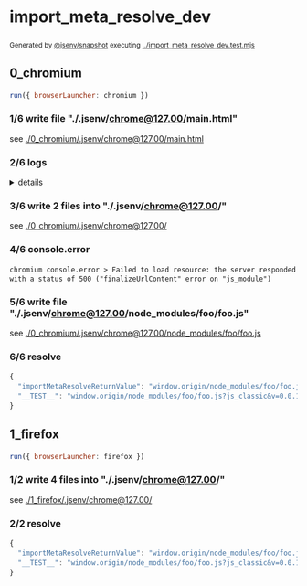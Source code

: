 # import_meta_resolve_dev

<sub>
  Generated by <a href="https://github.com/jsenv/core/tree/main/packages/independent/snapshot">@jsenv/snapshot</a> executing <a href="../import_meta_resolve_dev.test.mjs">../import_meta_resolve_dev.test.mjs</a>
</sub>

## 0_chromium

```js
run({ browserLauncher: chromium })
```

### 1/6 write file "./.jsenv/chrome@127.00/main.html"

see [./0_chromium/.jsenv/chrome@127.00/main.html](./0_chromium/.jsenv/chrome@127.00/main.html)

### 2/6 logs
  <details>
  <summary>details</summary>

![img](0_chromium/log_group.svg)

<details>
  <summary>see without style</summary>

```console
GET http://localhost/@fs@jsenv/core/packages/internal/ast/src/html/html_src_set.js?v=6.2.16
  500 FINALIZE_URL_CONTENT_ERROR: "finalizeUrlContent" error on "js_module"
  @jsenv/core/src/plugins/autoreload/client/autoreload.js:4:7
  1 | import {
  2 |   parseSrcSet,
  3 |   stringifySrcSet,
  4 | } from "@jsenv/ast/src/html/html_src_set.js";
            ^
  --- error stack ---
  Error: ENOENT: no such file or directory, open 'base/.jsenv/chrome@127.00/@fs@jsenv/core/packages/internal/ast/src/html/html_src_set.js'
      at METHOD_EXECUTION_STANDARD (@jsenv/core/packages/independent/snapshot/src/side_effects/hook_into_method.js:163:30)
      at Object.proxy [as writeFileUtf8] (@jsenv/core/packages/independent/snapshot/src/side_effects/hook_into_method.js:105:14)
      at writeFileSync (node:fs:2348:20)
      at writeFileSync (@jsenv/core/packages/independent/filesystem/src/read_write/write_file_sync.js:22:7)
      at writeInsideOutDirectory (@jsenv/core/src/kitchen/url_graph/url_info_transformations.js:295:7)
      at applyContentEffects (@jsenv/core/src/kitchen/url_graph/url_info_transformations.js:256:5)
      at Object.endTransformations (@jsenv/core/src/kitchen/url_graph/url_info_transformations.js:401:5)
      at Object.finalizeUrlContent (@jsenv/core/src/kitchen/kitchen.js:442:26)
      at process.processTicksAndRejections (node:internal/process/task_queues:95:5)
      at async @jsenv/core/src/kitchen/kitchen.js:481:11
      at async Object.startCollecting (@jsenv/core/src/kitchen/url_graph/references.js:30:7)
      at async @jsenv/core/src/kitchen/kitchen.js:473:9
      at async Object.cook (@jsenv/core/src/kitchen/kitchen.js:638:7)
      at async handleRequest (@jsenv/core/src/dev/start_dev_server.js:452:11)
      at async callAsyncHook (@jsenv/core/packages/independent/server/src/service_controller.js:80:25)
      at createFinalizeUrlContentError (@jsenv/core/src/kitchen/errors.js:242:25)
      at Object.finalizeUrlContent (@jsenv/core/src/kitchen/kitchen.js:444:13)
      at process.processTicksAndRejections (node:internal/process/task_queues:95:5)
      at async @jsenv/core/src/kitchen/kitchen.js:481:11
      at async Object.startCollecting (@jsenv/core/src/kitchen/url_graph/references.js:30:7)
      at async @jsenv/core/src/kitchen/kitchen.js:473:9
      at async Object.cook (@jsenv/core/src/kitchen/kitchen.js:638:7)
      at async handleRequest (@jsenv/core/src/dev/start_dev_server.js:452:11)
      at async callAsyncHook (@jsenv/core/packages/independent/server/src/service_controller.js:80:25)
```

</details>


</details>

### 3/6 write 2 files into "./.jsenv/chrome@127.00/"

see [./0_chromium/.jsenv/chrome@127.00/](./0_chromium/.jsenv/chrome@127.00/)

### 4/6 console.error

```console
chromium console.error > Failed to load resource: the server responded with a status of 500 ("finalizeUrlContent" error on "js_module")
```

### 5/6 write file "./.jsenv/chrome@127.00/node_modules/foo/foo.js"

see [./0_chromium/.jsenv/chrome@127.00/node_modules/foo/foo.js](./0_chromium/.jsenv/chrome@127.00/node_modules/foo/foo.js)

### 6/6 resolve

```js
{
  "importMetaResolveReturnValue": "window.origin/node_modules/foo/foo.js?js_classic&v=0.0.1",
  "__TEST__": "window.origin/node_modules/foo/foo.js?js_classic&v=0.0.1"
}
```

## 1_firefox

```js
run({ browserLauncher: firefox })
```

### 1/2 write 4 files into "./.jsenv/chrome@127.00/"

see [./1_firefox/.jsenv/chrome@127.00/](./1_firefox/.jsenv/chrome@127.00/)

### 2/2 resolve

```js
{
  "importMetaResolveReturnValue": "window.origin/node_modules/foo/foo.js?js_classic&v=0.0.1",
  "__TEST__": "window.origin/node_modules/foo/foo.js?js_classic&v=0.0.1"
}
```